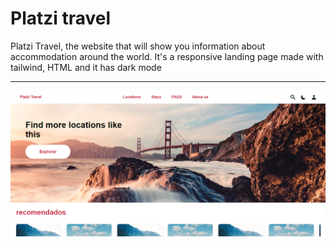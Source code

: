 # Platzi travel
Platzi Travel, the website that will show you information about accommodation around the world. It's a responsive landing page made with tailwind, HTML and it has dark mode

------------
![PlatziTravel](./public/img/platzi-travel.png)